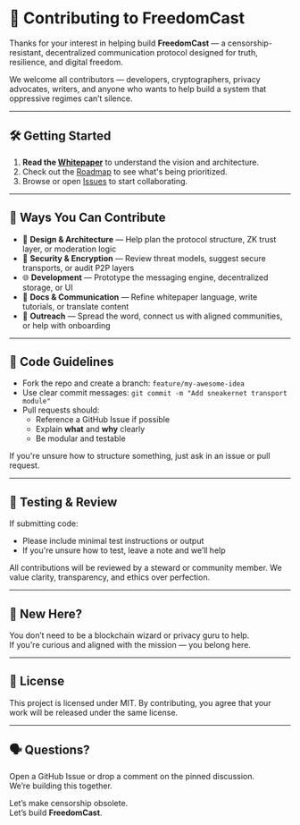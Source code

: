 # 🤝 Contributing to FreedomCast

Thanks for your interest in helping build **FreedomCast** — a censorship-resistant, decentralized communication protocol designed for truth, resilience, and digital freedom.

We welcome all contributors — developers, cryptographers, privacy advocates, writers, and anyone who wants to help build a system that oppressive regimes can’t silence.

---

## 🛠️ Getting Started

1. **Read the [Whitepaper](./FreedomCast_Whitepaper_GitHub_Final.pdf)** to understand the vision and architecture.
2. Check out the [Roadmap](./ROADMAP.md) to see what's being prioritized.
3. Browse or open [Issues](https://github.com/Freedomcast-creator/FreedomCast-White-Paper/issues) to start collaborating.

---

## 🧩 Ways You Can Contribute

- 🧠 **Design & Architecture** — Help plan the protocol structure, ZK trust layer, or moderation logic
- 🔐 **Security & Encryption** — Review threat models, suggest secure transports, or audit P2P layers
- 🌐 **Development** — Prototype the messaging engine, decentralized storage, or UI
- 📝 **Docs & Communication** — Refine whitepaper language, write tutorials, or translate content
- 📣 **Outreach** — Spread the word, connect us with aligned communities, or help with onboarding

---

## 🔄 Code Guidelines

- Fork the repo and create a branch: `feature/my-awesome-idea`
- Use clear commit messages: `git commit -m "Add sneakernet transport module"`
- Pull requests should:
  - Reference a GitHub Issue if possible
  - Explain **what** and **why** clearly
  - Be modular and testable

If you're unsure how to structure something, just ask in an issue or pull request.

---

## 🧪 Testing & Review

If submitting code:

- Please include minimal test instructions or output
- If you're unsure how to test, leave a note and we’ll help

All contributions will be reviewed by a steward or community member. We value clarity, transparency, and ethics over perfection.

---

## 🌱 New Here?

You don’t need to be a blockchain wizard or privacy guru to help.  
If you're curious and aligned with the mission — you belong here.

---

## 📜 License

This project is licensed under MIT. By contributing, you agree that your work will be released under the same license.

---

## 🗣️ Questions?

Open a GitHub Issue or drop a comment on the pinned discussion.  
We’re building this together.

Let’s make censorship obsolete.  
Let’s build **FreedomCast**.

